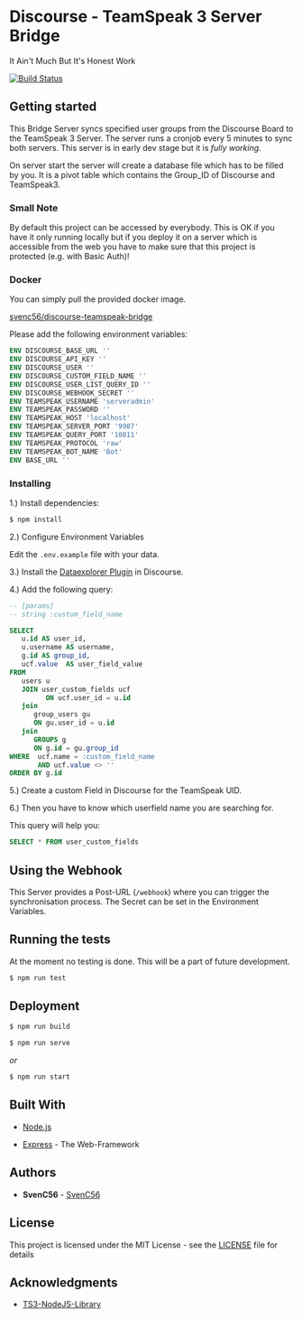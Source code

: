 # Discourse - TeamSpeak 3 Server Bridge

It Ain't Much But It's Honest Work

[![Build Status](https://drone.sc-web.de/api/badges/SvenC56/discourse-teamspeak-bridge/status.svg)](https://drone.sc-web.de/SvenC56/discourse-teamspeak-bridge)

## Getting started

This Bridge Server syncs specified user groups from the Discourse Board to the TeamSpeak 3 Server. The server runs a cronjob every 5 minutes to sync both servers. This server is in early dev stage but it is _fully working_.

On server start the server will create a database file which has to be filled by you. It is a pivot table which contains the Group_ID of Discourse and TeamSpeak3.

### Small Note

By default this project can be accessed by everybody. This is OK if you have it only running locally but if you deploy it on a server which is accessible from the web you have to make sure that this project is protected (e.g. with Basic Auth)!

### Docker

You can simply pull the provided docker image.

[svenc56/discourse-teamspeak-bridge](https://hub.docker.com/r/svenc56/discourse-teamspeak-bridge)

Please add the following environment variables:

```dockerfile
ENV DISCOURSE_BASE_URL ''
ENV DISCOURSE_API_KEY ''
ENV DISCOURSE_USER ''
ENV DISCOURSE_CUSTOM_FIELD_NAME ''
ENV DISCOURSE_USER_LIST_QUERY_ID ''
ENV DISCOURSE_WEBHOOK_SECRET ''
ENV TEAMSPEAK_USERNAME 'serveradmin'
ENV TEAMSPEAK_PASSWORD ''
ENV TEAMSPEAK_HOST 'localhost'
ENV TEAMSPEAK_SERVER_PORT '9987'
ENV TEAMSPEAK_QUERY_PORT '10011'
ENV TEAMSPEAK_PROTOCOL 'raw'
ENV TEAMSPEAK_BOT_NAME 'Bot'
ENV BASE_URL ''
```

### Installing

1.) Install dependencies:

```bash
$ npm install
```

2.) Configure Environment Variables

Edit the `.env.example` file with your data.

3.) Install the [Dataexplorer Plugin](https://meta.discourse.org/t/data-explorer-plugin/32566) in Discourse.

4.) Add the following query:

```sql
-- [params]
-- string :custom_field_name

SELECT
   u.id AS user_id,
   u.username AS username,
   g.id AS group_id,
   ucf.value  AS user_field_value
FROM
   users u
   JOIN user_custom_fields ucf
         ON ucf.user_id = u.id
   join
      group_users gu
      ON gu.user_id = u.id
   join
      GROUPS g
      ON g.id = gu.group_id
WHERE  ucf.name = :custom_field_name
       AND ucf.value <> ''
ORDER BY g.id
```

5.) Create a custom Field in Discourse for the TeamSpeak UID.

6.) Then you have to know which userfield name you are searching for.

This query will help you:

```sql
SELECT * FROM user_custom_fields
```

## Using the Webhook

This Server provides a Post-URL (`/webhook`) where you can trigger the synchronisation process. The Secret can be set in the Environment Variables.

## Running the tests

At the moment no testing is done. This will be a part of future development.

```bash
$ npm run test
```

## Deployment

```bash
$ npm run build

$ npm run serve
```

_or_

```bash
$ npm run start
```

## Built With

- [Node.js](https://nodejs.org/en/)

- [Express](https://expressjs.com/de/) - The Web-Framework

## Authors

- **SvenC56** - [SvenC56](https://github.com/svenc56)

## License

This project is licensed under the MIT License - see the [LICENSE](LICENSE) file for details

## Acknowledgments

- [TS3-NodeJS-Library](https://github.com/Multivit4min/TS3-NodeJS-Library)
